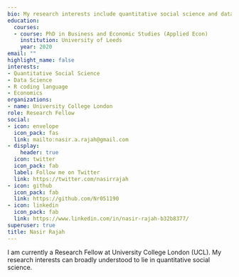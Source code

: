 ```yaml
---
bio: My research interests include quantitative social science and data science. 
education:
  courses:
  - course: PhD in Business and Economic Studies (Applied Econ)
    institution: University of Leeds
    year: 2020
email: ""
highlight_name: false
interests:
- Quantitative Social Science
- Data Science
- R coding language
- Economics
organizations:
- name: University College London
role: Research Fellow
social:
- icon: envelope
  icon_pack: fas
  link: mailto:nasir.a.rajah@gmail.com
- display:
    header: true
  icon: twitter
  icon_pack: fab
  label: Follow me on Twitter
  link: https://twitter.com/nasirrajah
- icon: github
  icon_pack: fab
  link: https://github.com/Nr051190
- icon: linkedin
  icon_pack: fab
  link: https://www.linkedin.com/in/nasir-rajah-b32b8377/
superuser: true
title: Nasir Rajah
---
```


I am currently a Research Fellow at University College London (UCL). My research interests can broadly understood to lie in quantitative social science. 
